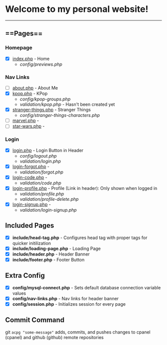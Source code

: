 # Welcome to my personal website!

---

## ==Pages==

<!--
* [ ] [.php](aribikombe.com/.php)
-->

### Homepage
* [x] [index.php](aribikombe.com/index.php) - Home
	* *config/previews.php*

### Nav Links
* [ ] [about.php](aribikombe.com/about.php) - About Me
* [x] [kpop.php](aribikombe.com/kpop.php) - KPop
	* *config/kpop-groups.php*
	* *validation/kpop.php* - Hasn't been created yet
* [x] [stranger-things.php](aribikombe.com/stranger-things.php) - Stranger Things
	* *config/stranger-things-characters.php*
* [ ] [marvel.php](aribikombe.com/marvel.php) - 
* [ ] [star-wars.php](aribikombe.com/star-wars.php) - 

### Login
* [x] [login.php](aribikombe.com/login.php) - Login Button in Header
	* *config/logout.php*
	* *validation/login.php*
* [x] [login-forgot.php](aribikombe.com/login-forgot.php) - 
	* *validation/forgot.php*
* [x] [login-code.php](aribikombe.com/login-code.php) - 
	* *validation/code.php*
* [x] [login-profile.php](aribikombe.com/login-profile.php) - Profile (Link in header): Only shown when logged in
	* *validation/profile.php*
	* *validation/profile-delete.php*
* [x] [login-signup.php](aribikombe.com/login-signup.php) - 
	* *validation/login-signup.php*

## Included Pages

* [x] **include/head-tag.php** - Configures head tag with proper tags for quicker initilization
* [x] **include/loading-page.php** - Loading Page
* [x] **include/header.php** - Header Banner
* [x] **include/footer.php** - Footer Button

## Extra Config
* [x] **config/mysql-connect.php** - Sets default database connection variable values
* [x] **config/nav-links.php** - Nav links for header banner
* [x] **config/session.php** - Initializes session for every page

## Commit Command

git `acpg "some-message"` adds, commits, and pushes changes to cpanel (cpanel) and github (github) remote repositories